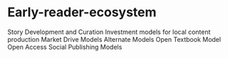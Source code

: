 # Early-reader-ecosystem

Story Development and Curation
Investment models for local content production
  Market Drive Models
Alternate Models
  Open Textbook Model
  Open Access
  Social Publishing Models

